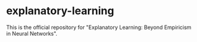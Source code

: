 # explanatory-learning
This is the official repository for "Explanatory Learning: Beyond Empiricism in Neural Networks".
